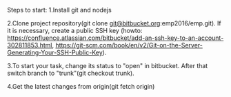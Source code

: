 Steps to start:
1.Install git and nodejs

2.Clone project repository(git clone git@bitbucket.org:emp2016/emp.git). If it is necessary, create a public SSH key
(howto: https://confluence.atlassian.com/bitbucket/add-an-ssh-key-to-an-account-302811853.html,
https://git-scm.com/book/en/v2/Git-on-the-Server-Generating-Your-SSH-Public-Key).

3.To start your task, change its status to "open" in bitbucket. After that switch branch to "trunk"(git checkout trunk).

4.Get the latest changes from origin(git fetch origin)